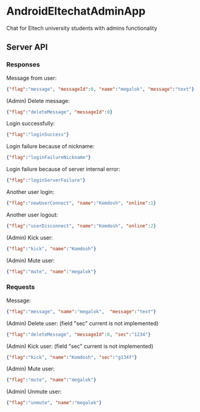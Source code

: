 # AndroidEltechatAdminApp
Chat for Eltech university students with admins functionality


## Server API
### Responses

Message from user: 
```JSON
{"flag":"message", "messageId":0, "name":"megalok", "message":"text"}
```

(Admin) Delete message:
```JSON
{"flag":"deleteMessage", "messageId":0}
```

Login successfully:
```JSON
{"flag":"loginSuccess"}
```

Login failure because of nickname:
```JSON
{"flag":"loginFailureNickname"}
```

Login failure because of server internal error:
```JSON
{"flag":"loginServerFailure"}
```
Another user login:
```JSON
{"flag":"newUserConnect", "name":"Komdosh", "online":1}
```
Another user logout:
```JSON
{"flag":"userDisconnect", "name":"Komdosh", "online":2}
```

(Admin) Kick user:
```JSON
{"flag":"kick", "name":"Komdosh"}
```

(Admin) Mute user: 
```JSON
{"flag":"mute", "name":"megalok"}
```

### Requests 

Message: 
```JSON
{"flag":"message", "name":"megalok",  "message":"text"} 
```

(Admin) Delete user: (field "sec" current is not implemented)
```JSON
{"flag":"deleteMessage", "messageId":0, "sec":"1234"}
```

(Admin) Kick user: (field "sec" current is not implemented)
```JSON
{"flag":"kick", "name":"Komdosh", "sec":"g134f"}
```

(Admin) Mute user: 
```JSON
{"flag":"mute", "name":"megalok"}
```

(Admin) Unmute user: 
```JSON
{"flag":"unmute", "name":"megalok"}
```
